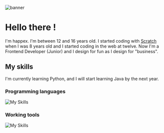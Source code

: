 ![banner](https://happex.vercel.app/static/assets/banner.png)

Hello there !
=====

I'm happex. I'm between 12 and 16 years old. I started coding with [Scratch](https://scratch.mit.edu) when I was 8 years old and I started coding in the web at twelve. Now I'm a Frontend Developer (Junior) and I design for fun as I design for "business".

My skills
-----
I'm currently learning Python, and I will start learning Java by the next year.

### Programming languages
![My Skills](https://skillicons.dev/icons?i=html,css,js,py,md&perline=8)

### Working tools
![My Skills](https://skillicons.dev/icons?i=nodejs,tailwind,vercel,cloudflare,supabase,firebase,github&perline=8)
